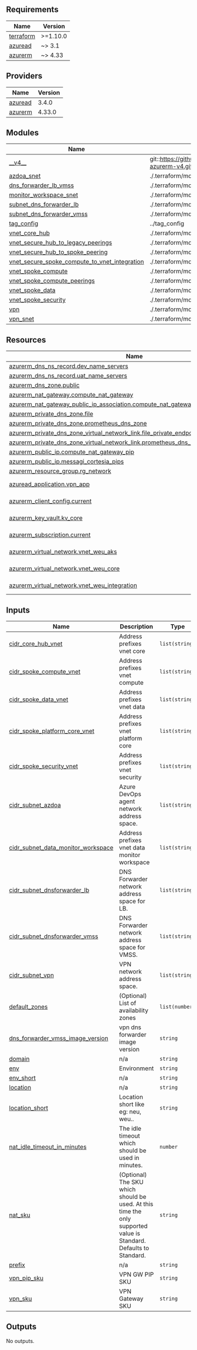 <!-- markdownlint-disable -->
<!-- BEGIN_TF_DOCS -->
## Requirements

| Name | Version |
|------|---------|
| <a name="requirement_terraform"></a> [terraform](#requirement\_terraform) | >=1.10.0 |
| <a name="requirement_azuread"></a> [azuread](#requirement\_azuread) | ~> 3.1 |
| <a name="requirement_azurerm"></a> [azurerm](#requirement\_azurerm) | ~> 4.33 |

## Providers

| Name | Version |
|------|---------|
| <a name="provider_azuread"></a> [azuread](#provider\_azuread) | 3.4.0 |
| <a name="provider_azurerm"></a> [azurerm](#provider\_azurerm) | 4.33.0 |

## Modules

| Name | Source | Version |
|------|--------|---------|
| <a name="module___v4__"></a> [\_\_v4\_\_](#module\_\_\_v4\_\_) | git::https://github.com/pagopa/terraform-azurerm-v4.git | 8c7073a3629168ca8da86724e85a11c5cd975272 |
| <a name="module_azdoa_snet"></a> [azdoa\_snet](#module\_azdoa\_snet) | ./.terraform/modules/__v4__/subnet | n/a |
| <a name="module_dns_forwarder_lb_vmss"></a> [dns\_forwarder\_lb\_vmss](#module\_dns\_forwarder\_lb\_vmss) | ./.terraform/modules/__v4__/dns_forwarder_lb_vmss | n/a |
| <a name="module_monitor_workspace_snet"></a> [monitor\_workspace\_snet](#module\_monitor\_workspace\_snet) | ./.terraform/modules/__v4__/subnet | n/a |
| <a name="module_subnet_dns_forwarder_lb"></a> [subnet\_dns\_forwarder\_lb](#module\_subnet\_dns\_forwarder\_lb) | ./.terraform/modules/__v4__/subnet | n/a |
| <a name="module_subnet_dns_forwarder_vmss"></a> [subnet\_dns\_forwarder\_vmss](#module\_subnet\_dns\_forwarder\_vmss) | ./.terraform/modules/__v4__/subnet | n/a |
| <a name="module_tag_config"></a> [tag\_config](#module\_tag\_config) | ../tag_config | n/a |
| <a name="module_vnet_core_hub"></a> [vnet\_core\_hub](#module\_vnet\_core\_hub) | ./.terraform/modules/__v4__/virtual_network | n/a |
| <a name="module_vnet_secure_hub_to_legacy_peerings"></a> [vnet\_secure\_hub\_to\_legacy\_peerings](#module\_vnet\_secure\_hub\_to\_legacy\_peerings) | ./.terraform/modules/__v4__/virtual_network_peering | n/a |
| <a name="module_vnet_secure_hub_to_spoke_peering"></a> [vnet\_secure\_hub\_to\_spoke\_peering](#module\_vnet\_secure\_hub\_to\_spoke\_peering) | ./.terraform/modules/__v4__/virtual_network_peering | n/a |
| <a name="module_vnet_secure_spoke_compute_to_vnet_integration"></a> [vnet\_secure\_spoke\_compute\_to\_vnet\_integration](#module\_vnet\_secure\_spoke\_compute\_to\_vnet\_integration) | ./.terraform/modules/__v4__/virtual_network_peering | n/a |
| <a name="module_vnet_spoke_compute"></a> [vnet\_spoke\_compute](#module\_vnet\_spoke\_compute) | ./.terraform/modules/__v4__/virtual_network | n/a |
| <a name="module_vnet_spoke_compute_peerings"></a> [vnet\_spoke\_compute\_peerings](#module\_vnet\_spoke\_compute\_peerings) | ./.terraform/modules/__v4__/virtual_network_peering | n/a |
| <a name="module_vnet_spoke_data"></a> [vnet\_spoke\_data](#module\_vnet\_spoke\_data) | ./.terraform/modules/__v4__/virtual_network | n/a |
| <a name="module_vnet_spoke_security"></a> [vnet\_spoke\_security](#module\_vnet\_spoke\_security) | ./.terraform/modules/__v4__/virtual_network | n/a |
| <a name="module_vpn"></a> [vpn](#module\_vpn) | ./.terraform/modules/__v4__/vpn_gateway | n/a |
| <a name="module_vpn_snet"></a> [vpn\_snet](#module\_vpn\_snet) | ./.terraform/modules/__v4__/subnet | n/a |

## Resources

| Name | Type |
|------|------|
| [azurerm_dns_ns_record.dev_name_servers](https://registry.terraform.io/providers/hashicorp/azurerm/latest/docs/resources/dns_ns_record) | resource |
| [azurerm_dns_ns_record.uat_name_servers](https://registry.terraform.io/providers/hashicorp/azurerm/latest/docs/resources/dns_ns_record) | resource |
| [azurerm_dns_zone.public](https://registry.terraform.io/providers/hashicorp/azurerm/latest/docs/resources/dns_zone) | resource |
| [azurerm_nat_gateway.compute_nat_gateway](https://registry.terraform.io/providers/hashicorp/azurerm/latest/docs/resources/nat_gateway) | resource |
| [azurerm_nat_gateway_public_ip_association.compute_nat_gateway_pip_association](https://registry.terraform.io/providers/hashicorp/azurerm/latest/docs/resources/nat_gateway_public_ip_association) | resource |
| [azurerm_private_dns_zone.file](https://registry.terraform.io/providers/hashicorp/azurerm/latest/docs/resources/private_dns_zone) | resource |
| [azurerm_private_dns_zone.prometheus_dns_zone](https://registry.terraform.io/providers/hashicorp/azurerm/latest/docs/resources/private_dns_zone) | resource |
| [azurerm_private_dns_zone_virtual_network_link.file_private_endpoint_to_secure_hub_vnets](https://registry.terraform.io/providers/hashicorp/azurerm/latest/docs/resources/private_dns_zone_virtual_network_link) | resource |
| [azurerm_private_dns_zone_virtual_network_link.prometheus_dns_zone_vnet_link](https://registry.terraform.io/providers/hashicorp/azurerm/latest/docs/resources/private_dns_zone_virtual_network_link) | resource |
| [azurerm_public_ip.compute_nat_gateway_pip](https://registry.terraform.io/providers/hashicorp/azurerm/latest/docs/resources/public_ip) | resource |
| [azurerm_public_ip.messagi_cortesia_pips](https://registry.terraform.io/providers/hashicorp/azurerm/latest/docs/resources/public_ip) | resource |
| [azurerm_resource_group.rg_network](https://registry.terraform.io/providers/hashicorp/azurerm/latest/docs/resources/resource_group) | resource |
| [azuread_application.vpn_app](https://registry.terraform.io/providers/hashicorp/azuread/latest/docs/data-sources/application) | data source |
| [azurerm_client_config.current](https://registry.terraform.io/providers/hashicorp/azurerm/latest/docs/data-sources/client_config) | data source |
| [azurerm_key_vault.kv_core](https://registry.terraform.io/providers/hashicorp/azurerm/latest/docs/data-sources/key_vault) | data source |
| [azurerm_subscription.current](https://registry.terraform.io/providers/hashicorp/azurerm/latest/docs/data-sources/subscription) | data source |
| [azurerm_virtual_network.vnet_weu_aks](https://registry.terraform.io/providers/hashicorp/azurerm/latest/docs/data-sources/virtual_network) | data source |
| [azurerm_virtual_network.vnet_weu_core](https://registry.terraform.io/providers/hashicorp/azurerm/latest/docs/data-sources/virtual_network) | data source |
| [azurerm_virtual_network.vnet_weu_integration](https://registry.terraform.io/providers/hashicorp/azurerm/latest/docs/data-sources/virtual_network) | data source |

## Inputs

| Name | Description | Type | Default | Required |
|------|-------------|------|---------|:--------:|
| <a name="input_cidr_core_hub_vnet"></a> [cidr\_core\_hub\_vnet](#input\_cidr\_core\_hub\_vnet) | Address prefixes vnet core | `list(string)` | n/a | yes |
| <a name="input_cidr_spoke_compute_vnet"></a> [cidr\_spoke\_compute\_vnet](#input\_cidr\_spoke\_compute\_vnet) | Address prefixes vnet compute | `list(string)` | n/a | yes |
| <a name="input_cidr_spoke_data_vnet"></a> [cidr\_spoke\_data\_vnet](#input\_cidr\_spoke\_data\_vnet) | Address prefixes vnet data | `list(string)` | n/a | yes |
| <a name="input_cidr_spoke_platform_core_vnet"></a> [cidr\_spoke\_platform\_core\_vnet](#input\_cidr\_spoke\_platform\_core\_vnet) | Address prefixes vnet platform core | `list(string)` | n/a | yes |
| <a name="input_cidr_spoke_security_vnet"></a> [cidr\_spoke\_security\_vnet](#input\_cidr\_spoke\_security\_vnet) | Address prefixes vnet security | `list(string)` | n/a | yes |
| <a name="input_cidr_subnet_azdoa"></a> [cidr\_subnet\_azdoa](#input\_cidr\_subnet\_azdoa) | Azure DevOps agent network address space. | `list(string)` | n/a | yes |
| <a name="input_cidr_subnet_data_monitor_workspace"></a> [cidr\_subnet\_data\_monitor\_workspace](#input\_cidr\_subnet\_data\_monitor\_workspace) | Address prefixes vnet data monitor workspace | `list(string)` | n/a | yes |
| <a name="input_cidr_subnet_dnsforwarder_lb"></a> [cidr\_subnet\_dnsforwarder\_lb](#input\_cidr\_subnet\_dnsforwarder\_lb) | DNS Forwarder network address space for LB. | `list(string)` | n/a | yes |
| <a name="input_cidr_subnet_dnsforwarder_vmss"></a> [cidr\_subnet\_dnsforwarder\_vmss](#input\_cidr\_subnet\_dnsforwarder\_vmss) | DNS Forwarder network address space for VMSS. | `list(string)` | n/a | yes |
| <a name="input_cidr_subnet_vpn"></a> [cidr\_subnet\_vpn](#input\_cidr\_subnet\_vpn) | VPN network address space. | `list(string)` | n/a | yes |
| <a name="input_default_zones"></a> [default\_zones](#input\_default\_zones) | (Optional) List of availability zones | `list(number)` | `[]` | no |
| <a name="input_dns_forwarder_vmss_image_version"></a> [dns\_forwarder\_vmss\_image\_version](#input\_dns\_forwarder\_vmss\_image\_version) | vpn dns forwarder image version | `string` | n/a | yes |
| <a name="input_domain"></a> [domain](#input\_domain) | n/a | `string` | n/a | yes |
| <a name="input_env"></a> [env](#input\_env) | Environment | `string` | n/a | yes |
| <a name="input_env_short"></a> [env\_short](#input\_env\_short) | n/a | `string` | n/a | yes |
| <a name="input_location"></a> [location](#input\_location) | n/a | `string` | n/a | yes |
| <a name="input_location_short"></a> [location\_short](#input\_location\_short) | Location short like eg: neu, weu.. | `string` | n/a | yes |
| <a name="input_nat_idle_timeout_in_minutes"></a> [nat\_idle\_timeout\_in\_minutes](#input\_nat\_idle\_timeout\_in\_minutes) | The idle timeout which should be used in minutes. | `number` | n/a | yes |
| <a name="input_nat_sku"></a> [nat\_sku](#input\_nat\_sku) | (Optional) The SKU which should be used. At this time the only supported value is Standard. Defaults to Standard. | `string` | `"Standard"` | no |
| <a name="input_prefix"></a> [prefix](#input\_prefix) | n/a | `string` | n/a | yes |
| <a name="input_vpn_pip_sku"></a> [vpn\_pip\_sku](#input\_vpn\_pip\_sku) | VPN GW PIP SKU | `string` | n/a | yes |
| <a name="input_vpn_sku"></a> [vpn\_sku](#input\_vpn\_sku) | VPN Gateway SKU | `string` | n/a | yes |

## Outputs

No outputs.
<!-- END_TF_DOCS -->
